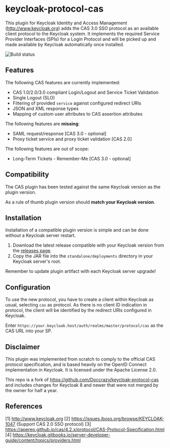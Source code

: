 # keycloak-protocol-cas

This plugin for Keycloak Identity and Access Management (http://www.keycloak.org) adds the CAS 3.0 SSO protocol
as an available client protocol to the Keycloak system. It implements the required Service Provider Interfaces (SPIs)
for a Login Protocol and will be picked up and made available by Keycloak automatically once installed.

![Build status](https://github.com/jacekkow/keycloak-protocol-cas/workflows/Release/badge.svg)

## Features

The following CAS features are currently implemented:
* CAS 1.0/2.0/3.0 compliant Login/Logout and Service Ticket Validation
* Single Logout (SLO)
* Filtering of provided `service` against configured redirect URIs
* JSON and XML response types
* Mapping of custom user attributes to CAS assertion attributes

The following features are **missing**:
* SAML request/response [CAS 3.0 - optional]
* Proxy ticket service and proxy ticket validation [CAS 2.0]

The following features are out of scope:
* Long-Term Tickets - Remember-Me [CAS 3.0 - optional]

## Compatibility

The CAS plugin has been tested against the same Keycloak version as the plugin version.

As a rule of thumb plugin version should **match your Keycloak version**.

## Installation

Installation of a compatible plugin version is simple and can be done without a Keycloak server restart.

1. Download the latest release compatible with your Keycloak version from the [releases page](https://github.com/jacekkow/keycloak-protocol-cas/releases).
2. Copy the JAR file into the `standalone/deployments` directory in your Keycloak server's root.

Remember to update plugin artifact with each Keycloak server upgrade!

## Configuration

To use the new protocol, you have to create a client within Keycloak as usual, selecting `cas` as protocol.
As there is no client ID indication in protocol, the client will be identified by the redirect URIs
configured in Keycloak.

Enter `https://your.keycloak.host/auth/realms/master/protocol/cas` as the CAS URL into your SP.

## Disclaimer

This plugin was implemented from scratch to comply to the official CAS protocol specification,
and is based heavily on the OpenID Connect implementation in Keycloak.
It is licensed under the Apache License 2.0.

This repo is a fork of https://github.com/Doccrazy/keycloak-protocol-cas
and includes changes for Keycloak 8 and newer that were not merged by the owner for half a year.

## References
[1] http://www.keycloak.org
[2] https://issues.jboss.org/browse/KEYCLOAK-1047 (Support CAS 2.0 SSO protocol)
[3] https://apereo.github.io/cas/4.2.x/protocol/CAS-Protocol-Specification.html
[4] https://keycloak.gitbooks.io/server-developer-guide/content/topics/providers.html
